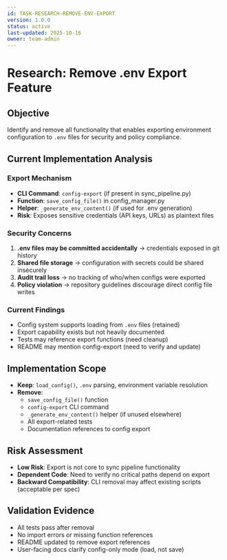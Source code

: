 ```yaml
---
id: TASK-RESEARCH-REMOVE-ENV-EXPORT
version: 1.0.0
status: active
last-updated: 2025-10-16
owner: team-admin
---
```


# Research: Remove .env Export Feature

## Objective
Identify and remove all functionality that enables exporting environment configuration to `.env` files for security and policy compliance.

## Current Implementation Analysis

### Export Mechanism
- **CLI Command**: `config-export` (if present in sync_pipeline.py)
- **Function**: `save_config_file()` in config_manager.py
- **Helper**: `_generate_env_content()` (if used for .env generation)
- **Risk**: Exposes sensitive credentials (API keys, URLs) as plaintext files

### Security Concerns
1. **.env files may be committed accidentally** → credentials exposed in git history
2. **Shared file storage** → configuration with secrets could be shared insecurely
3. **Audit trail loss** → no tracking of who/when configs were exported
4. **Policy violation** → repository guidelines discourage direct config file writes

### Current Findings
- Config system supports loading from `.env` files (retained)
- Export capability exists but not heavily documented
- Tests may reference export functions (need cleanup)
- README may mention config-export (need to verify and update)

## Implementation Scope
- **Keep**: `load_config()`, `.env` parsing, environment variable resolution
- **Remove**: 
  - `save_config_file()` function
  - `config-export` CLI command
  - `_generate_env_content()` helper (if unused elsewhere)
  - All export-related tests
  - Documentation references to config export

## Risk Assessment
- **Low Risk**: Export is not core to sync pipeline functionality
- **Dependent Code**: Need to verify no critical paths depend on export
- **Backward Compatibility**: CLI removal may affect existing scripts (acceptable per spec)

## Validation Evidence
- All tests pass after removal
- No import errors or missing function references
- README updated to remove export references
- User-facing docs clarify config-only mode (load, not save)
